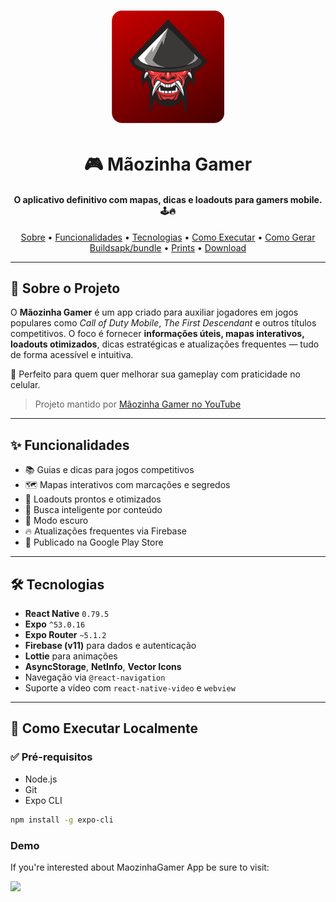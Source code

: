 <h1 align="center">
  <img alt="Logo Mãozinha Gamer" title="Mãozinha Gamer" src="assets/images/icon.png" width="180px" />
</h1>

<h1 align="center">
  🎮 Mãozinha Gamer
</h1>

<h4 align="center">
  O aplicativo definitivo com mapas, dicas e loadouts para gamers mobile. 🕹️🔥
</h4>

<p align="center">
  <a href="#-sobre-o-projeto">Sobre</a> •
  <a href="#-funcionalidades">Funcionalidades</a> •
  <a href="#-tecnologias">Tecnologias</a> •
  <a href="./INSTALL.md">Como Executar</a> •
  <a href="./BUILD.md">Como Gerar Buildsapk/bundle</a> •
  <a href="#-prints-de-tela">Prints</a> •
  <a href="https://play.google.com/store/apps/details?id=com.maozinhagamer.maozinhagamerapp">Download</a>
</p>

---

## 🎯 Sobre o Projeto

O **Mãozinha Gamer** é um app criado para auxiliar jogadores em jogos populares como *Call of Duty Mobile*, *The First Descendant* e outros títulos competitivos. O foco é fornecer **informações úteis, mapas interativos, loadouts otimizados**, dicas estratégicas e atualizações frequentes — tudo de forma acessível e intuitiva.

📱 Perfeito para quem quer melhorar sua gameplay com praticidade no celular.

> Projeto mantido por [Mãozinha Gamer no YouTube](https://www.youtube.com/channel/UCqB3_WL9vGS751N6UudXHuw)

---

## ✨ Funcionalidades

- 📚 Guias e dicas para jogos competitivos
- 🗺️ Mapas interativos com marcações e segredos
- 🔫 Loadouts prontos e otimizados
- 🔎 Busca inteligente por conteúdo
- 🌙 Modo escuro
- 🔥 Atualizações frequentes via Firebase
- 📲 Publicado na Google Play Store

---

## 🛠️ Tecnologias

- **React Native** `0.79.5`
- **Expo** `^53.0.16`
- **Expo Router** `~5.1.2`
- **Firebase (v11)** para dados e autenticação
- **Lottie** para animações
- **AsyncStorage**, **NetInfo**, **Vector Icons**
- Navegação via `@react-navigation`
- Suporte a vídeo com `react-native-video` e `webview`

---

## 🚀 Como Executar Localmente

### ✅ Pré-requisitos

- Node.js
- Git
- Expo CLI

```bash
npm install -g expo-cli
```
### Demo 
If you're interested about MaozinhaGamer App be sure to visit:

<a href="https://play.google.com/store/apps/details?id=com.maozinhagamer.maozinhagamerapp"><img width="250px" src="https://play.google.com/intl/pt-BR/badges/static/images/badges/pt-br_badge_web_generic.png"></img></a>


